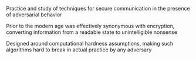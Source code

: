 Practice and study of techniques for secure communication in the presence of adversarial behavior

Prior to the modern age was effectively synonymous with encryption, converting information from a readable state to unintelligible nonsense

Designed around computational hardness assumptions, making such algorithms hard to break in actual practice by any adversary